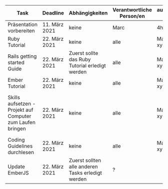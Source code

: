 | Task                                                       | Deadline      | Abhängigkeiten                                    | Verantwortliche Person/en | aufgewandte Zeit   | Bemerkungen                                                                                |
|------------------------------------------------------------|---------------|---------------------------------------------------|---------------------------|--------------------|--------------------------------------------------------------------------------------------|
| Präsentation vorbereiten                                   | 11. März 2021 | keine                                             | Marc                      | 4h                 |                                                                                            |
| Ruby Tutorial                                              | 22. März 2021 | keine                                             | alle                      | Marc 6.5 h, xy, xy |                                                                                            |
| Rails getting started Guide                                | 22. März 2021 | Zuerst sollte das Ruby Tutorial erledigt werden   | alle                      | Marc 4h, xy, xy    |                                                                                            |
| Ember Tutorial                                             | 22. März 2021 | keine                                             | alle                      | Marc 2h, xy, xy    |                                                                                            |
| Skills aufsetzen - Projekt auf Computer zum Laufen bringen | 22. März 2021 | keine                                             | alle                      | Marc 6h, xy, xy    | Marc: Hat mehr Zeit beansprucht als geplant, da Einrichten der VM Probleme verursacht hat  |
| Coding Guidelines durchlesen                               | 22. März 2021 | keine                                             | alle                      | Marc 2.5h, xy, xy  |                                                                                            |
| Update EmberJS                                             | 22. März 2021 | Zuerst sollten alle anderen Tasks erledigt werden | ?                         |                    |                                                                                            |
